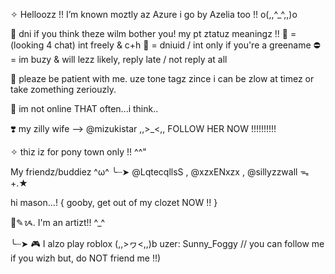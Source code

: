✧  Helloozz !! I’m known moztly az Azure i go by Azelia too !! o(,,^_^,,)o

🚫 dni if you think theze wilm bother you!
my pt ztatuz meaningz !!
💬 = (looking 4 chat) int freely & c+h
🌙 = dniuid / int only if you're a greename
⛔️ = im buzy & will lezz likely,
reply late / not reply at all

🌈 pleaze be patient with me. uze tone tagz zince i can be zlow at timez or take zomething zeriouzly.

🍓 im not online THAT often...i think..

❣️ my zilly wife --> @mizukistar ,,>_<,, 
FOLLOW HER NOW !!!!!!!!!!

✧ thiz iz for pony town only !! ^^"

My friendz/buddiez ^ω^
╰┈➤ @LqtecqllsS , @xzxENxzx , @sillyzzwall ᯓ+.★

hi mason...!
{ gooby, get out of my clozet NOW !! }

🎨✎ᝰ. I'm an artizt!! ^_^

╰┈➤ 🎮 I alzo play roblox (,,>ヮ<,,)b
uzer: Sunny_Foggy // you can follow me if you wizh but, do NOT friend me !!)
